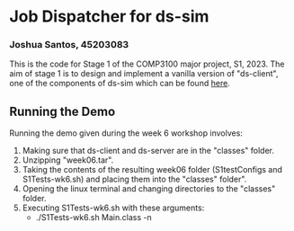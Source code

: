 # Job Dispatcher for ds-sim

### Joshua Santos, 45203083

This is the code for Stage 1 of the COMP3100 major project, S1, 2023. The aim of stage 1 is to design and implement a vanilla version of "ds-client", one of the components of ds-sim which can be found [here](https://github.com/distsys-MQ/ds-sim).

## Running the Demo
Running the demo given during the week 6 workshop involves:
1. Making sure that ds-client and ds-server are in the "classes" folder.
2. Unzipping "week06.tar".
3. Taking the contents of the resulting week06 folder (S1testConfigs and S1Tests-wk6.sh) and placing them into the "classes" folder".
3. Opening the linux terminal and changing directories to the "classes" folder.
4. Executing S1Tests-wk6.sh with these arguments: 
    * ./S1Tests-wk6.sh Main.class -n
